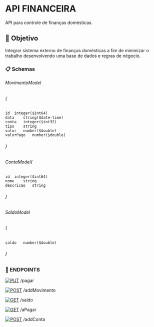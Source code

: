 # API FINANCEIRA

API para controle de finanças domésticas.

## 🚀 Objetivo

Integrar sistema externo de finanças domésticas a fim de minimizar o trabalho desenvolvendo uma base de dados e regras de négocio.

### 📋 Schemas

###### MovimentoModel
###### {
    id	integer($int64)
    data	string($date-time)
	conta	integer($int32)
	tipo	string
	valor	number($double)
	valorPago	number($double)
###### }
###### ContaModel{
	id	integer($int64)
	nome	string
	descricao	string
###### }
###### SaldoModel
###### {
	saldo	number($double)
###### }

### 📌 ENDPOINTS

[![PUT](https://img.shields.io/badge/PUT-orange.svg)](https://www.boost.org/LICENSE_1_0.txt)
/pagar

[![POST](https://img.shields.io/badge/POST-green.svg)](https://www.boost.org/LICENSE_1_0.txt)
/addMovimento

[![GET](https://img.shields.io/badge/GET-blue.svg)](https://www.boost.org/LICENSE_1_0.txt)
/saldo

[![GET](https://img.shields.io/badge/GET-blue.svg)](https://www.boost.org/LICENSE_1_0.txt)
/aPagar

[![POST](https://img.shields.io/badge/POST-green.svg)](https://www.boost.org/LICENSE_1_0.txt)
/addConta
